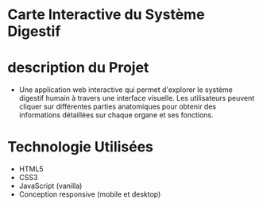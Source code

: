 # Carte Interactive du Système Digestif

# description du Projet

- Une application web interactive qui permet d'explorer le système digestif humain à travers une interface visuelle. Les utilisateurs peuvent cliquer sur différentes parties anatomiques pour obtenir des informations détaillées sur chaque organe et ses fonctions.


# Technologie Utilisées 

- HTML5
- CSS3
- JavaScript (vanilla)
- Conception responsive (mobile et desktop)